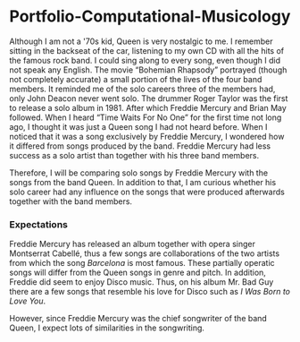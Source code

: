 # Portfolio-Computational-Musicology
Although I am not a '70s kid, Queen is very nostalgic to me. I remember sitting in the backseat of the car, listening to my own CD with all the hits of the famous rock band. I could sing along to every song, even though I did not speak any English. The movie “Bohemian Rhapsody” portrayed (though not completely accurate) a small portion of the lives of the four band members. It reminded me of the solo careers three of the members had, only John Deacon never went solo. The drummer Roger Taylor was the first to release a solo album in 1981. After which Freddie Mercury and Brian May followed. When I heard “Time Waits For No One” for the first time not long ago, I thought it was just a Queen song I had not heard before. When I noticed that it was a song exclusively by Freddie Mercury, I wondered how it differed from songs produced by the band. Freddie Mercury had less success as a solo artist than together with his three band members. 

Therefore, I will be comparing solo songs by Freddie Mercury with the songs from the band Queen. In addition to that, I am curious whether his solo career had any influence on the songs that were produced afterwards together with the band members. 

### Expectations
Freddie Mercury has released an album together with opera singer Montserrat Cabellé, thus a few songs are collaborations of the two artists from which the song *Barcelona* is most famous. These partially operatic songs will differ from the Queen songs in genre and pitch. 
In addition, Freddie did seem to enjoy Disco music. Thus, on his album Mr. Bad Guy there are a few songs that resemble his love for Disco such as *I Was Born to Love You*. 

However, since Freddie Mercury was the chief songwriter of the band Queen, I expect lots of similarities in the songwriting.
